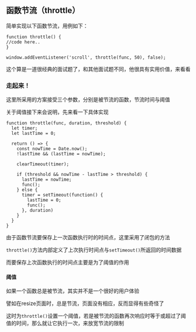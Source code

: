 ## 函数节流（throttle）

简单实现以下函数节流，用例如下：

```
function throttle() {
//code here..
}

window.addEventListener('scroll', throttle(func, 50), false);
```
这个算是一道很经典的面试题了，和其他面试题不同，他很具有实用价值，来看看   

### 走起来！   

这里所采用的方案接受三个参数，分别是被节流的函数，节流时间与阈值   

关于阈值接下来会说明，先来看一下具体实现   

```
function throttle(func, duration, threshold) {
  let timer;
  let lastTime = 0;

  return () => {
    const nowTime = Date.now();
    !lastTime && (lastTime = nowTime);

    clearTimeout(timer);

    if (threshold && nowTime - lastTime > threshold) {
      lastTime = nowTime;
      func();
    } else {
      timer = setTimeout(function() {
        lastTime = 0;
        func();
      }, duration)
    }
  }
}
```   

由于函数节流要保存上一次函数执行时的时间点，这里采用了闭包的方法   

```throttle()```方法内部定义了上次执行时间点与```setTimeout()```所返回的时间数据   

而要保存上次函数执行的时间点主要是为了阈值的作用   

#### 阈值

如果一个函数总是被节流，其实并不是一个很好的用户体验   

譬如在resize页面时，总是节流，页面没有相应，反而显得有些奇怪了   

这时为```throttle()```设置一个阈值，若是被节流的函数再次响应时等于或超过了阈值的时间，那么就让它执行一次，来放宽节流的限制